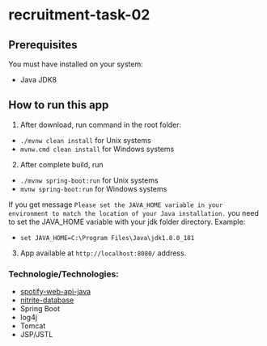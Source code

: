 # recruitment-task-02

## Prerequisites
You must have installed on your system:
* Java JDK8
## How to run this app
1. After download, run command in the root folder:
* `./mvnw clean install` for Unix systems
* `mvnw.cmd clean install` for Windows systems
2. After complete build, run 
* `./mvnw spring-boot:run` for Unix systems
* `mvnw spring-boot:run` for Windows systems

If you get message `Please set the JAVA_HOME variable in your environment to match the location of your Java installation.`
you need to set the JAVA_HOME variable with your jdk folder directory.
Example:
* `set JAVA_HOME=C:\Program Files\Java\jdk1.8.0_181`
 
3. App available at `http://localhost:8080/` address.

### Technologie/Technologies:
* [spotify-web-api-java](https://github.com/thelinmichael/spotify-web-api-java) 
* [nitrite-database](https://github.com/dizitart/nitrite-database)
* Spring Boot
* log4j
* Tomcat
* JSP/JSTL